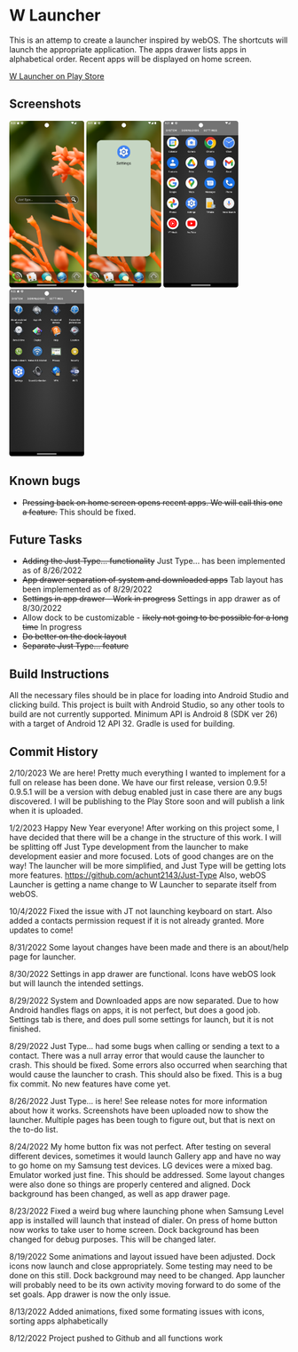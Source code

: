 # W Launcher
This is an attemp to create a launcher inspired by webOS. The shortcuts will launch the appropriate application. The apps drawer lists apps in alphabetical order. Recent apps will be displayed on home screen.

<a href="https://play.google.com/store/apps/details?id=com.achunt.weboslauncher">W Launcher on Play Store</a>

## Screenshots
<p>
  <img src="https://github.com/achunt2143/W-Launcher/blob/d7e7e2ced77f16d7022f7d26e9106a49fc3739a9/screenshots/Screenshot_home.png" width="135" title="home">
  <img src="https://github.com/achunt2143/W-Launcher/blob/main/screenshots/Screenshot_20230320_164111.png" width="135" alt="settings drawer">
  <img src="https://github.com/achunt2143/W-Launcher/blob/d7e7e2ced77f16d7022f7d26e9106a49fc3739a9/screenshots/Screenshot_appdrawer.png" width="135" alt="app drawer">
  <img src="https://github.com/achunt2143/W-Launcher/blob/d7e7e2ced77f16d7022f7d26e9106a49fc3739a9/screenshots/Screenshot_settings.png" width="135" alt="settings drawer">
</p>



## Known bugs
* ~~Pressing back on home screen opens recent apps. We will call this one a feature.~~ This should be fixed.

## Future Tasks

* ~~Adding the Just Type... functionality~~ Just Type... has been implemented as of 8/26/2022
* ~~App drawer separation of system and downloaded apps~~ Tab layout has been implemented as of
  8/29/2022
* ~~Settings in app drawer - Work in progress~~ Settings in app drawer as of 8/30/2022
* Allow dock to be customizable - ~~likely not going to be possible for a long time~~ In progress
* ~~Do better on the dock layout~~
* ~~Separate Just Type... feature~~

## Build Instructions

All the necessary files should be in place for loading into Android Studio and clicking build. This
project is built with Android Studio, so any other tools to build are not currently supported.
Minimum API is Android 8 (SDK ver 26) with a target of Android 12 API 32. Gradle is used for
building.

## Commit History

2/10/2023 We are here! Pretty much everything I wanted to implement for a full on release has been
done. We have our first release, version 0.9.5! 0.9.5.1 will be a version with debug enabled just in
case there are any bugs discovered. I will be publishing to the Play Store soon and will publish a
link when it is uploaded.

1/2/2023 Happy New Year everyone! After working on this project some, I have decided that there will
be a change in the structure of this work. I will be splitting off Just Type development from the
launcher to make development easier and more focused. Lots of good changes are on the way! The
launcher will be more simplified, and Just Type will be getting lots more
features. https://github.com/achunt2143/Just-Type
Also, webOS Launcher is getting a name change to W Launcher to separate itself from webOS.

10/4/2022 Fixed the issue with JT not launching keyboard on start. Also added a contacts permission
request if it is not already granted. More updates to come!

8/31/2022 Some layout changes have been made and there is an about/help page for launcher.

8/30/2022 Settings in app drawer are functional. Icons have webOS look but will launch the intended
settings.

8/29/2022 System and Downloaded apps are now separated. Due to how Android handles flags on apps, it
is not perfect, but does a good job. Settings tab is there, and does pull some settings for launch,
but it is not finished.

8/29/2022 Just Type... had some bugs when calling or sending a text to a contact. There was a null
array error that would cause the launcher to crash. This should be fixed. Some errors also occurred
when searching that would cause the launcher to crash. This should also be fixed. This is a bug fix
commit. No new features have come yet.

8/26/2022 Just Type... is here! See release notes for more information about how it works.
Screenshots have been uploaded now to show the launcher. Multiple pages has been tough to figure
out, but that is next on the to-do list.

8/24/2022 My home button fix was not perfect. After testing on several different devices, sometimes
it would launch Gallery app and have no way to go home on my Samsung test devices. LG devices were a
mixed bag. Emulator worked just fine. This should be addressed. Some layout changes were also done
so things are properly centered and aligned. Dock background has been changed, as well as app drawer
page.

8/23/2022 Fixed a weird bug where launching phone when Samsung Level app is installed will launch
that instead of dialer. On press of home button now works to take user to home screen. Dock
background has been changed for debug purposes. This will be changed later.

8/19/2022 Some animations and layout issued have been adjusted. Dock icons now launch and close
appropriately. Some testing may need to be done on this still. Dock background may need to be
changed. App launcher will probably need to be its own activity moving forward to do some of the set
goals. App drawer is now the only issue.

8/13/2022 Added animations, fixed some formating issues with icons, sorting apps alphabetically

8/12/2022 Project pushed to Github and all functions work
